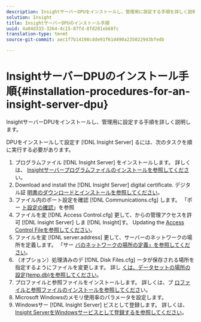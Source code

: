 ```yaml
---
description: InsightサーバーDPUをインストールし、管理用に設定する手順を詳しく説明します。
solution: Insight
title: InsightサーバーDPUのインストール手順
uuid: 4a04d333-3264-4c15-87fd-8fd201eb68fc
translation-type: tm+mt
source-git-commit: aec1f7b14198cdde91f61d490a235022943bfedb

---
```



# InsightサーバーDPUのインストール手順{#installation-procedures-for-an-insight-server-dpu}

InsightサーバーDPUをインストールし、管理用に設定する手順を詳しく説明します。

DPUをインストールして設定す [!DNL Insight Server] るには、次のタスクを順に実行する必要があります。

1. プログラムファイル [!DNL Insight Server] をインストールします。 詳しくは、 [Insightサーバープログラムファイルのインストールを参照してくださ](../../../../home/c-inst-svr/c-install-ins-svr/t-install-proc-inst-svr-dpu/t-install-prgm-files.md#task-1e6251fd39714186baa40d38f23d0088)い。
1. Download and install the [!DNL Insight Server] digital certificate. デジタル証 [明書のダウンロードとインストールを参照してください](../../../../home/c-inst-svr/c-install-ins-svr/t-install-proc-inst-svr-dpu/c-dnld-dgtl-cert/c-dnld-dgtl-cert.md#concept-4f79c240492f4e52b6375b4b3bbefa17)。
1. ファイル内のポート設定を確認 [!DNL Communications.cfg] します。 「ポー [ト設定の確認](../../../../home/c-inst-svr/c-install-ins-svr/t-install-proc-inst-svr-dpu/t-chk-pt-stgs.md#task-a91191b0a19e4437aa535a27c734ae64)」を参照
1. ファイルを変 [!DNL Access Control.cfg] 更して、からの管理アクセスを許可 [!DNL Insight Server] しま [!DNL Insight]す。 Updating the [Access Control Fileを参照してください](../../../../home/c-inst-svr/c-install-ins-svr/t-install-proc-inst-svr-dpu/c-updt-accss-ctrl-file.md#concept-fb9aa0c0e0664c018528f56d01c4808d)。
1. ファイルを変 [!DNL server.address] 更して、サーバーのネットワークの場所を定義します。 「サー [バのネットワークの場所の定義」を参照してください](../../../../home/c-inst-svr/c-install-ins-svr/t-install-proc-inst-svr-dpu/c-svrs-ntwk-loc/c-svrs-ntwk-loc.md#concept-87dd2aa3448c415ca1285bc445a8c649)。
1. （オプション）処理済みのデ [!DNL Disk Files.cfg] ータが保存される場所を指定するようにファイルを変更します。 詳し [くは、データセットの場所の設定(temp.db)を参照してください](../../../../home/c-inst-svr/c-install-ins-svr/t-install-proc-inst-svr-dpu/t-cfg-loc-dtst.md#task-f645eefecb154e679acbb480a07c1f0e)。
1. プロファイルと参照ファイルをインストールします。 詳しくは、プ [ロファイルと参照ファイルのインストールを参照してくださ](../../../../home/c-inst-svr/c-install-ins-svr/t-install-proc-inst-svr-dpu/c-install-prof-lkup-files.md#concept-1631895d09a14dc99316bf8cf166fdfc)い。
1. Microsoft Windowsのメモリ使用率のパラメータを設定します。
1. Windowsサー [!DNL Insight Server] ビスとして登録します。 詳しくは、 [Insight ServerをWindowsサービスとして登録するを参照してください](../../../../home/c-inst-svr/c-install-ins-svr/t-install-proc-inst-svr-dpu/c-reg-wdws-svc.md#concept-f2c7aa891d544a2595aa01d0d796a540)。
